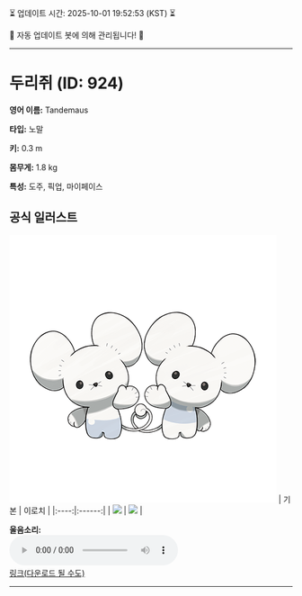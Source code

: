 
⏳ 업데이트 시간: 2025-10-01 19:52:53 (KST) ⏳

🤖 자동 업데이트 봇에 의해 관리됩니다! 🤖

---

# 두리쥐 (ID: 924)
**영어 이름:** Tandemaus

**타입:** 노말

**키:** 0.3 m

**몸무게:** 1.8 kg

**특성:** 도주, 픽업, 마이페이스

## 공식 일러스트
![](https://raw.githubusercontent.com/PokeAPI/sprites/master/sprites/pokemon/other/official-artwork/924.png)
| 기본 | 이로치 |
|:----:|:------:|
| <img src="http://play.pokemonshowdown.com/sprites/ani/tandemaus.gif" width="200"> | <img src="http://play.pokemonshowdown.com/sprites/ani-shiny/tandemaus.gif" width="200"> |

**울음소리:**<br><audio controls src="https://raw.githubusercontent.com/PokeAPI/cries/main/cries/pokemon/latest/924.ogg"></audio><br> [링크(다운로드 될 수도)](https://raw.githubusercontent.com/PokeAPI/cries/main/cries/pokemon/latest/924.ogg)


---
